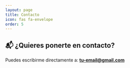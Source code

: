 ```yaml
---
layout: page
title: Contacto
icon: fas fa-envelope
order: 5
---
```


## 📬 ¿Quieres ponerte en contacto?

Puedes escribirme directamente a: **tu-email@gmail.com**